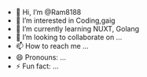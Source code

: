 - 👋 Hi, I’m @Ram8188
- 👀 I’m interested in Coding,gaig
- 🌱 I’m currently learning NUXT, Golang
- 💞️ I’m looking to collaborate on ...
- 📫 How to reach me ...
- 😄 Pronouns: ...
- ⚡ Fun fact: ...

<!---
Ram8188/Ram8188 is a ✨ special ✨ repository because its `README.md` (this file) appears on your GitHub profile.
You can click the Preview link to take a look at your changes.
--->
